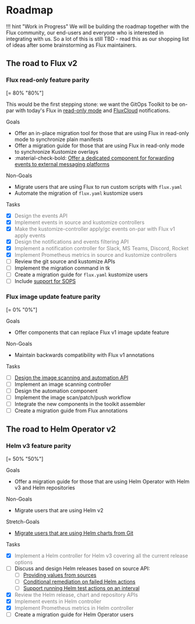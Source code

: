 # Roadmap

!!! hint "Work in Progress"
    We will be building the roadmap together with the Flux community,
    our end-users and everyone who is interested in integrating with us.
    So a lot of this is still TBD - read this as our shopping list of
    ideas after some brainstorming as Flux maintainers.

## The road to Flux v2

### Flux read-only feature parity

[= 80% "80%"]

This would be the first stepping stone: we want the GitOps Toolkit to be on-par with today's Flux in
[read-only mode](https://github.com/fluxcd/flux/blob/master/docs/faq.md#can-i-run-flux-with-readonly-git-access)
and [FluxCloud](https://github.com/justinbarrick/fluxcloud) notifications.

Goals

-  Offer an in-place migration tool for those that are using Flux in read-only mode to synchronize plain manifests
-  Offer a migration guide for those that are using Flux in read-only mode to synchronize Kustomize overlays
-  <span class="check-bullet">:material-check-bold:</span> [Offer a dedicated component for forwarding events to external messaging platforms](https://toolkit.fluxcd.io/guides/notifications/)

Non-Goals

-  Migrate users that are using Flux to run custom scripts with `flux.yaml`
-  Automate the migration of `flux.yaml` kustomize users

Tasks

- [x]  <span style="color:grey">Design the events API</span>
- [x]  <span style="color:grey">Implement events in source and kustomize controllers</span>
- [x]  <span style="color:grey">Make the kustomize-controller apply/gc events on-par with Flux v1 apply events</span>
- [x]  <span style="color:grey">Design the notifications and events filtering API</span>
- [x]  <span style="color:grey">Implement a notification controller for Slack, MS Teams, Discord, Rocket</span>
- [x]  <span style="color:grey">Implement Prometheus metrics in source and kustomize controllers</span>
- [ ]  Review the git source and kustomize APIs
- [ ]  Implement the migration command in tk
- [ ]  Create a migration guide for `flux.yaml` kustomize users
- [ ]  Include [support for SOPS](https://github.com/fluxcd/toolkit/discussions/156)

### Flux image update feature parity

[= 0% "0%"]

Goals

-  Offer components that can replace Flux v1 image update feature

Non-Goals

-  Maintain backwards compatibility with Flux v1 annotations

Tasks

- [ ]  [Design the image scanning and automation API](https://github.com/fluxcd/toolkit/discussions/107)
- [ ]  Implement an image scanning controller
- [ ]  Design the automation component
- [ ]  Implement the image scan/patch/push workflow
- [ ]  Integrate the new components in the toolkit assembler
- [ ]  Create a migration guide from Flux annotations

## The road to Helm Operator v2

### Helm v3 feature parity

[= 50% "50%"]

Goals

-  Offer a migration guide for those that are using Helm Operator with Helm v3 and Helm repositories

Non-Goals

-  Migrate users that are using Helm v2

Stretch-Goals

-  [Migrate users that are using Helm charts from Git](https://github.com/fluxcd/toolkit/discussions/75#discussioncomment-38589)

Tasks

- [x]  <span style="color:grey">Implement a Helm controller for Helm v3 covering all the current release options</span>
- [ ]  Discuss and design Helm releases based on source API:
    * [ ]  [Providing values from sources](https://github.com/fluxcd/toolkit/discussions/100)
    * [ ]  [Conditional remediation on failed Helm actions](https://github.com/fluxcd/toolkit/discussions/102)
    * [ ]  [Support running Helm test actions on an interval](https://github.com/fluxcd/toolkit/discussions/103)
- [x]  <span style="color:grey">Review the Helm release, chart and repository APIs</span>
- [x]  <span style="color:grey">Implement events in Helm controller</span>
- [x]  <span style="color:grey">Implement Prometheus metrics in Helm controller</span>
- [ ]  Create a migration guide for Helm Operator users
